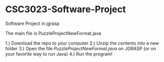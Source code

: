 # CSC3023-Software-Project
Software Project in jgrasp

The main file is PuzzleProjectNewFormat.java

1.) Download the repo to your computer
2.) Unzip the contents into a new folder
3.) Open the file *PuzzleProjectNewFormat.java* on JGRASP (or on your favorite way to run Java)
4.) Run the program!
